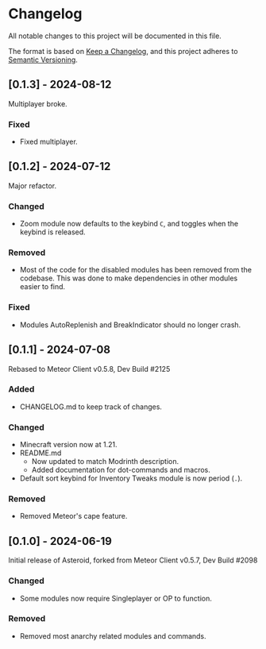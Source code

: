 # Changelog

All notable changes to this project will be documented in this file.

The format is based on [Keep a Changelog](https://keepachangelog.com/en/1.1.0/),
and this project adheres to [Semantic Versioning](https://semver.org/spec/v2.0.0.html).

## [0.1.3] - 2024-08-12
Multiplayer broke.

### Fixed
- Fixed multiplayer.

## [0.1.2] - 2024-07-12
Major refactor.

### Changed
- Zoom module now defaults to the keybind `C`, and toggles when the keybind is released.

### Removed
- Most of the code for the disabled modules has been removed from the codebase. This was done to make dependencies in other modules easier to find.

### Fixed
- Modules AutoReplenish and BreakIndicator should no longer crash.

## [0.1.1] - 2024-07-08
Rebased to Meteor Client v0.5.8, Dev Build #2125

### Added
- CHANGELOG.md to keep track of changes.

### Changed
- Minecraft version now at 1.21.
- README.md
  - Now updated to match Modrinth description.
  - Added documentation for dot-commands and macros.
- Default sort keybind for Inventory Tweaks module is now period (`.`).

### Removed
- Removed Meteor's cape feature.

## [0.1.0] - 2024-06-19
Initial release of Asteroid, forked from Meteor Client v0.5.7, Dev Build #2098

### Changed
- Some modules now require Singleplayer or OP to function.

### Removed
- Removed most anarchy related modules and commands.
